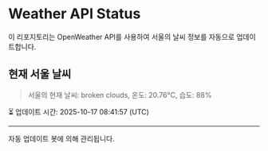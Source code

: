 
# Weather API Status

이 리포지토리는 OpenWeather API를 사용하여 서울의 날씨 정보를 자동으로 업데이트합니다.

## 현재 서울 날씨
> 서울의 현재 날씨: broken clouds, 온도: 20.76°C, 습도: 88%

⏳ 업데이트 시간: 2025-10-17 08:41:57 (UTC)

---
자동 업데이트 봇에 의해 관리됩니다.
